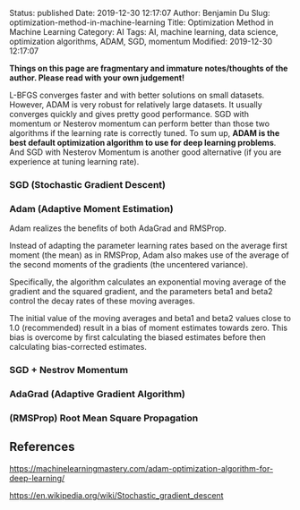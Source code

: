 Status: published
Date: 2019-12-30 12:17:07
Author: Benjamin Du
Slug: optimization-method-in-machine-learning
Title: Optimization Method in Machine Learning
Category: AI
Tags: AI, machine learning, data science, optimization algorithms, ADAM, SGD, momentum
Modified: 2019-12-30 12:17:07

**Things on this page are fragmentary and immature notes/thoughts of the author. Please read with your own judgement!**

L-BFGS converges faster and with better solutions on small datasets. 
However, ADAM is very robust for relatively large datasets.
It usually converges quickly and gives pretty good performance. 
SGD with momentum or Nesterov momentum can perform better than those two algorithms 
if the learning rate is correctly tuned.
To sum up, 
**ADAM is the best default optimization algorithm to use for deep learning problems**.
And SGD with Nesterov Momentum is another good alternative (if you are experience at tuning learning rate).

### SGD (Stochastic Gradient Descent)

### Adam (Adaptive Moment Estimation)

Adam realizes the benefits of both AdaGrad and RMSProp.

Instead of adapting the parameter learning rates based on the average first moment (the mean) as in RMSProp, Adam also makes use of the average of the second moments of the gradients (the uncentered variance).

Specifically, the algorithm calculates an exponential moving average of the gradient and the squared gradient, and the parameters beta1 and beta2 control the decay rates of these moving averages.

The initial value of the moving averages and beta1 and beta2 values close to 1.0 (recommended) result in a bias of moment estimates towards zero. 
This bias is overcome by first calculating the biased estimates before then calculating bias-corrected estimates.

### SGD + Nestrov Momentum

### AdaGrad (Adaptive Gradient Algorithm)

### (RMSProp) Root Mean Square Propagation

## References

https://machinelearningmastery.com/adam-optimization-algorithm-for-deep-learning/

https://en.wikipedia.org/wiki/Stochastic_gradient_descent
